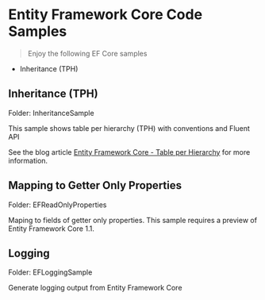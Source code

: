 
# Entity Framework Core Code Samples

> Enjoy the following EF Core samples

* Inheritance (TPH)

## Inheritance (TPH)

Folder: InheritanceSample

This sample shows table per hierarchy (TPH) with conventions and Fluent API

See the blog article [Entity Framework Core - Table per Hierarchy](https://csharp.christiannagel.com/2016/10/27/efcore_tph/ "TPH") for more information.

## Mapping to Getter Only Properties

Folder: EFReadOnlyProperties

Maping to fields of getter only properties.
This sample requires a preview of Entity Framework Core 1.1.

## Logging

Folder: EFLoggingSample

Generate logging output from Entity Framework Core

